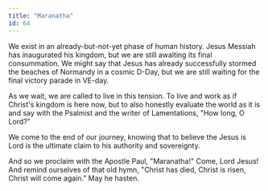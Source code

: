 ```yaml
---
title: "Maranatha"
id: 64
---
```


We exist in an already-but-not-yet phase of human history. Jesus Messiah has inaugurated his kingdom, but we are still awaiting its final consummation. We might say that Jesus has already successfully stormed the beaches of Normandy in a cosmic D-Day, but we are still waiting for the final victory parade in VE-day.

As we wait, we are called to live in this tension. To live and work as if Christ's kingdom is here now, but to also honestly evaluate the world as it is and say with the Psalmist and the writer of Lamentations, "How long, O Lord?"

We come to the end of our journey, knowing that to believe the Jesus is Lord is the ultimate claim to his authority and sovereignty.

And so we proclaim with the Apostle Paul, "Maranatha!" Come, Lord Jesus! And remind ourselves of that old hymn, "Christ has died, Christ is risen, Christ will come again." May he hasten.